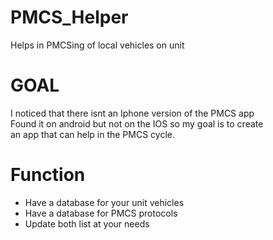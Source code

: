 # PMCS_Helper
Helps in PMCSing of local vehicles on unit

# **GOAL**
I noticed that there isnt an Iphone version of the PMCS app  
Found it on android but not on the IOS so my goal is to create  
an app that can help in the PMCS cycle.

# Function
- Have a database for your unit vehicles
- Have a database for PMCS protocols
- Update both list at your needs

